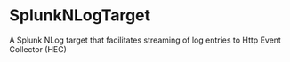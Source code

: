 # SplunkNLogTarget
A Splunk NLog target that facilitates streaming of log entries to Http Event Collector (HEC)
